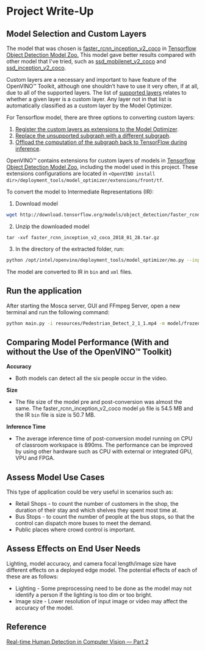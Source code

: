 # Project Write-Up

## Model Selection and Custom Layers
The model that was chosen is [faster_rcnn_inception_v2_coco](http://download.tensorflow.org/models/object_detection/faster_rcnn_inception_v2_coco_2018_01_28.tar.gz) in [Tensorflow Object Detection Model Zoo.](https://github.com/tensorflow/models/blob/master/research/object_detection/g3doc/detection_model_zoo.md) This model gave better results compared with other model that I've tried, such as [ssd_mobilenet_v2_coco](http://download.tensorflow.org/models/object_detection/ssd_mobilenet_v2_coco_2018_03_29.tar.gz) and [ssd_inception_v2_coco](http://download.tensorflow.org/models/object_detection/ssd_inception_v2_coco_2018_01_28.tar.gz).

Custom layers are a necessary and important to have feature of the OpenVINO™ Toolkit, although one shouldn’t have to use it very often, if at all, due to all of the supported layers. The list of [supported layers](https://docs.openvinotoolkit.org/2019_R3/_docs_MO_DG_prepare_model_Supported_Frameworks_Layers.html) relates to whether a given layer is a custom layer. Any layer not in that list is automatically classified as a custom layer by the Model Optimizer.

For Tensorflow model, there are three options to converting custom layers:
1. [Register the custom layers as extensions to the Model Optimizer](https://docs.openvinotoolkit.org/2019_R3/_docs_MO_DG_prepare_model_customize_model_optimizer_Extending_Model_Optimizer_with_New_Primitives.html).
2. [Replace the unsupported subgraph with a different subgraph](https://docs.openvinotoolkit.org/latest/_docs_MO_DG_prepare_model_customize_model_optimizer_Subgraph_Replacement_Model_Optimizer.html).
3. [Offload the computation of the subgraph back to TensorFlow during inference](https://docs.openvinotoolkit.org/2019_R3/_docs_MO_DG_prepare_model_customize_model_optimizer_Offloading_Sub_Graph_Inference.html).

OpenVINO™ contains extensions for custom layers of models in [Tensorflow Object Detection Model Zoo](https://github.com/tensorflow/models/blob/master/research/object_detection/g3doc/detection_model_zoo.md), including the model used in this project. These extensions configurations are located in `<OpenVINO install dir>/deployment_tools/model_optimizer/extensions/front/tf`.

To convert the model to Intermediate Representations (IR):
1. Download model  
```sh
wget http://download.tensorflow.org/models/object_detection/faster_rcnn_inception_v2_coco_2018_01_28.tar.gz`
```
2. Unzip the downloaded model  
```
tar -xvf faster_rcnn_inception_v2_coco_2018_01_28.tar.gz
```
3. In the directory of the extracted folder, run:  
```sh
python /opt/intel/openvino/deployment_tools/model_optimizer/mo.py --input_model frozen_inference_graph.pb --tensorflow_object_detection_api_pipeline_config pipeline.config --reverse_input_channels --tensorflow_use_custom_operations_config /opt/intel/openvino/deployment_tools/model_optimizer/extensions/front/tf/faster_rcnn_support.json`
```

The model are converted to IR in `bin` and `xml` files.

## Run the application

After starting the Mosca server, GUI and FFmpeg Server, open a new terminal and run the following command:  
```sh
python main.py -i resources/Pedestrian_Detect_2_1_1.mp4 -m model/frozen_inference_graph.xml -l /opt/intel/openvino/deployment_tools/inference_engine/lib/intel64/libcpu_extension_sse4.so -d CPU -pt 0.45 | ffmpeg -v warning -f rawvideo -pixel_format bgr24 -video_size 768x432 -framerate 24 -i - http://0.0.0.0:3004/fac.ffm
```

## Comparing Model Performance (With and without the Use of the OpenVINO™ Toolkit)

**Accuracy**
* Both models can detect all the six people occur in the video.

**Size**
* The file size of the model pre and post-conversion was almost the same. The faster_rcnn_inception_v2_coco model `pb` file is 54.5 MB and the IR `bin` file is size is 50.7 MB.

**Inference Time**  
* The average inference time of post-conversion model running on CPU of classroom workspace is 890ms. The performance can be improved by using other hardware such as CPU with external or integrated GPU, VPU and FPGA.

## Assess Model Use Cases

This type of application could be very useful in scenarios such as:
*  Retail Shops - to count the number of customers in the shop, the duration of their stay and which shelves they spent most time at.
* Bus Stops - to count the number of people at the bus stops, so that the control can dispatch more buses to meet the demand.
* Public places where crowd control is important.

## Assess Effects on End User Needs

Lighting, model accuracy, and camera focal length/image size have different effects on a deployed edge model. The potential effects of each of these are as follows:
* Lighting - Some preprocessing need to be done as the model may not identify a person if the lighting is too dim or too bright.
* Image size - Lower resolution of input image or video may affect the accuracy of the model.

## Reference
[Real-time Human Detection in Computer Vision — Part 2](https://medium.com/@madhawavidanapathirana/real-time-human-detection-in-computer-vision-part-2-c7eda27115c6)
